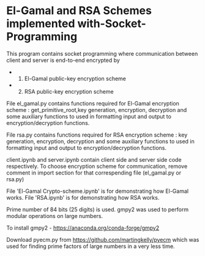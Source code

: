 # El-Gamal and RSA Schemes implemented with-Socket-Programming
This program contains socket programming where communication between client and server is end-to-end encrypted by 
+ 1. El-Gamal public-key encryption scheme
+ 2. RSA public-key encryption scheme

File el_gamal.py contains functions required for El-Gamal encryption scheme : get_primitive_root,key generation, encryption, decryption and some auxiliary functions to used in formatting input and output to encryption/decryption functions.

File rsa.py contains functions required for RSA encryption scheme : key generation, encryption, decryption and some auxiliary functions to used in formatting input and output to encryption/decryption functions.

client.ipynb and server.ipynb contain client side and server side code respectively. 
To choose encryption scheme for communication, remove comment in import section for that correspending file (el_gamal.py or rsa.py)

File 'El-Gamal Crypto-scheme.ipynb' is for demonstrating how El-Gamal works.
File 'RSA.ipynb' is for demonstrating how RSA works.

Prime number of 84 bits (25 digits) is used.
gmpy2 was used to perform modular operations on large numbers.

To install gmpy2 - https://anaconda.org/conda-forge/gmpy2

Download pyecm.py from https://github.com/martingkelly/pyecm which was used for finding prime factors of large numbers in a very less time.
